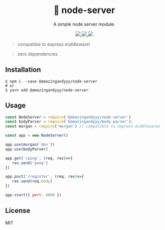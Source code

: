 <h1 align="center">
📡 node-server
</h1>
<p align="center">
A simple node server module.
</p>

<p align="center">
   <a href="https://github.com/amazingandyyy/node-server/blob/master/LICENSE">
      <img src="https://img.shields.io/badge/License-MIT-green.svg" />
   </a>
   <a href="https://circleci.com/gh/amazingandyyy/node-server">
      <img src="https://circleci.com/gh/amazingandyyy/node-server.svg?style=svg" />
   </a>
   <a href="https://www.npmjs.com/package/@amazingandyyy/node-server">
      <img src="https://badge.fury.io/js/%40amazingandyyy%2Fnode-server.svg" />
   </a>
</p>

> compatible to express middleware!

> zero dependencies

## Installation
```shell
$ npm i --save @amazingandyyy/node-server
# or
$ yarn add @amazingandyyy/node-server
```

## Usage

```javascript
const NodeServer = require('@amazingandyyy/node-server')
const bodyParser = require('@amazingandyyy/body-parser');
const morgan = require('morgan') // compatible to express middlewares

const app = new NodeServer()

app.use(morgan('dev'))
app.use(bodyParser)

app.get('/ping', (req, res)=>{
   res.send('pong')
})

app.post('/register', (req, res)=>{
   res.send(req.body)
})

app.start({ port: 4000 })

```

## License

MIT
